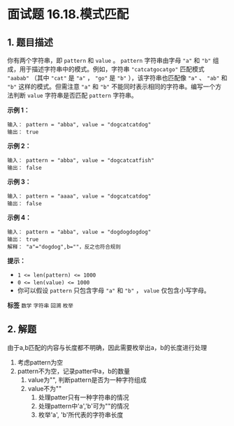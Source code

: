 # 面试题 16.18.模式匹配

## 1. 题目描述

你有两个字符串，即 `pattern` 和 `value` 。 `pattern` 字符串由字母 `"a"` 和 `"b"` 组成，用于描述字符串中的模式。例如，字符串 `"catcatgocatgo"` 匹配模式 `"aabab"` （其中 `"cat"` 是 `"a"` ， `"go"` 是 `"b"` ），该字符串也匹配像 `"a"` 、 `"ab"` 和 `"b"` 这样的模式。但需注意 `"a"` 和 `"b"` 不能同时表示相同的字符串。编写一个方法判断 `value` 字符串是否匹配 `pattern` 字符串。

 **示例 1：**

```
输入： pattern = "abba", value = "dogcatcatdog"
输出： true

```
 **示例 2：**

```
输入： pattern = "abba", value = "dogcatcatfish"
输出： false

```
 **示例 3：**

```
输入： pattern = "aaaa", value = "dogcatcatdog"
输出： false

```
 **示例 4：**

```
输入： pattern = "abba", value = "dogdogdogdog"
输出： true
解释： "a"="dogdog",b=""，反之也符合规则

```
 **提示：**
-  `1 <= len(pattern) <= 1000`
-  `0 <= len(value) <= 1000`
- 你可以假设 `pattern` 只包含字母 `"a"` 和 `"b"` ， `value` 仅包含小写字母。

**标签**
`数学` `字符串` `回溯` `枚举`


## 2. 解题
由于a,b匹配的内容与长度都不明确，因此需要枚举出a，b的长度进行处理

1. 考虑pattern为空
2. pattern不为空，记录patter中a，b的数量
   1. value为"", 判断pattern是否为一种字符组成
   2. value不为""
      1. 处理patter只有一种字符串的情况
      2. 处理pattern中'a','b'可为""的情况
      3. 枚举'a', 'b'所代表的字符串长度

